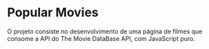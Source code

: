 # Popular Movies
<p>O projeto consiste no desenvolvimento de uma página de filmes que consome a API do The Movie DataBase API, com JavaScript puro.</p>